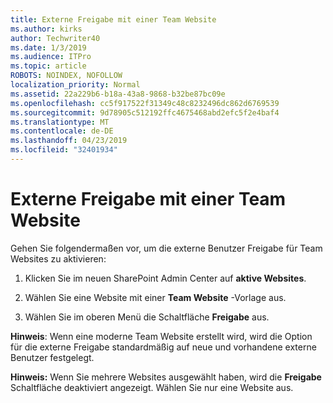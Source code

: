 ```yaml
---
title: Externe Freigabe mit einer Team Website
ms.author: kirks
author: Techwriter40
ms.date: 1/3/2019
ms.audience: ITPro
ms.topic: article
ROBOTS: NOINDEX, NOFOLLOW
localization_priority: Normal
ms.assetid: 22a229b6-b18a-43a8-9868-b32be87bc09e
ms.openlocfilehash: cc5f917522f31349c48c8232496dc862d6769539
ms.sourcegitcommit: 9d78905c512192ffc4675468abd2efc5f2e4baf4
ms.translationtype: MT
ms.contentlocale: de-DE
ms.lasthandoff: 04/23/2019
ms.locfileid: "32401934"
---
```

# <a name="external-sharing-with-a-team-site"></a>Externe Freigabe mit einer Team Website

Gehen Sie folgendermaßen vor, um die externe Benutzer Freigabe für Team Websites zu aktivieren: 
  
1. Klicken Sie im neuen SharePoint Admin Center auf **aktive Websites**.
  
2. Wählen Sie eine Website mit einer **Team Website** -Vorlage aus. 
  
3. Wählen Sie im oberen Menü die Schaltfläche **Freigabe** aus. 
  
 **Hinweis**: Wenn eine moderne Team Website erstellt wird, wird die Option für die externe Freigabe standardmäßig auf neue und vorhandene externe Benutzer festgelegt. 
  
 **Hinweis:** Wenn Sie mehrere Websites ausgewählt haben, wird die **Freigabe** Schaltfläche deaktiviert angezeigt. Wählen Sie nur eine Website aus. 
  

